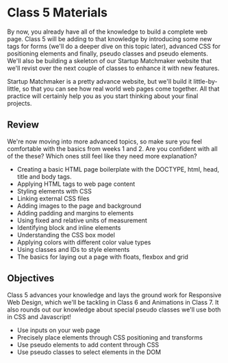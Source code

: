 
# Class 5 Materials

By now, you already have all of the knowledge to build a complete web page.  Class 5 will be adding to that knowledge by introducing some new tags for forms (we'll do a deeper dive on this topic later), advanced CSS for positioning elements and finally, pseudo classes and pseudo elements.  We'll also be building a skeleton of our Startup Matchmaker website that we'll revist over the next couple of classes to enhance it with new features.

Startup Matchmaker is a pretty advance website, but we'll build it little-by-little, so that you can see how real world web pages come together.  All that practice will certainly help you as you start thinking about your final projects.

## Review

We're now moving into more advanced topics, so make sure you feel comfortable with the basics from weeks 1 and 2.  Are you confident with all of the these?  Which ones still feel like they need more explanation?

<ul>
  <li>Creating a basic HTML page boilerplate with the DOCTYPE, html, head, title and body tags.</li>
  <li>Applying HTML tags to web page content</li>
  <li>Styling elements with CSS</li>
  <li>Linking external CSS files</li>
  <li>Adding images to the page and background</li>
  <li>Adding padding and margins to elements</li>
  <li>Using fixed and relative units of measurement</li>
  <li>Identifying block and inline elements</li>
  <li>Understanding the CSS box model</li>
  <li>Applying colors with different color value types</li>
  <li>Using classes and IDs to style elements</li>
  <li>The basics for laying out a page with floats, flexbox and grid</li>
</ul>

## Objectives

Class 5 advances your knowledge and lays the ground work for Responsive Web Design, which we'll be tackling in Class 6 and Animations in Class 7.  It also rounds out our knowledge about special pseudo classes we'll use both in CSS and Javascript!

<ul>
  <li>Use inputs on your web page</li>
  <li>Precisely place elements through CSS positioning and transforms</li>
  <li>Use pseudo elements to add content through CSS</li>
  <li>Use pseudo classes to select elements in the DOM</li>
</ul>
